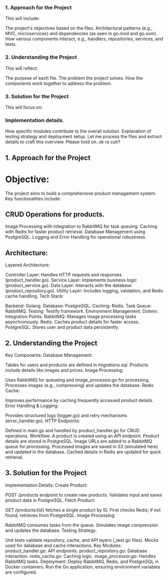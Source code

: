 ### 1. Approach for the Project
This will include:

The project's objectives based on the files.
Architectural patterns (e.g., MVC, microservices) and dependencies (as seen in go.mod and go.sum).
How various components interact, e.g., handlers, repositories, services, and tests.
### 2. Understanding the Project
This will reflect:

The purpose of each file.
The problem the project solves.
How the components work together to address the problem.
### 3. Solution for the Project
This will focus on:

### Implementation details.
How specific modules contribute to the overall solution.
Explanation of testing strategy and deployment setup.
Let me process the files and extract details to craft this overview. Please hold on. ok ra cuh?

## 1. Approach for the Project
# Objective:
The project aims to build a comprehensive product management system. Key functionalities include:

## CRUD Operations for products.
Image Processing with integration to RabbitMQ for task queuing.
Caching with Redis for faster product retrieval.
Database Management using PostgreSQL.
Logging and Error Handling for operational robustness.
## Architecture:
Layered Architecture:

Controller Layer: Handles HTTP requests and responses (product_handler.go).
Service Layer: Implements business logic (product_service.go).
Data Layer: Interacts with the database (product_repository.go).
Utility Layer: Includes logging, validation, and Redis cache handling.
Tech Stack:

Backend: Golang.
Database: PostgreSQL.
Caching: Redis.
Task Queue: RabbitMQ.
Testing: Testify framework.
Environment Management: Dotenv.
Integration Points:
RabbitMQ: Manages image processing tasks asynchronously.
Redis: Caches product details for faster access.
PostgreSQL: Stores user and product data persistently.
## 2. Understanding the Project
Key Components:
Database Management:

Tables for users and products are defined in migrations.sql.
Products include details like images and prices.
Image Processing:

Uses RabbitMQ for queueing and image_processor.go for processing.
Processes images (e.g., compressing) and updates the database.
Redis Cache:

Improves performance by caching frequently accessed product details.
Error Handling & Logging:

Provides structured logs (logger.go) and retry mechanisms (error_handler.go).
HTTP Endpoints:

Defined in main.go and handled by product_handler.go for CRUD operations.
Workflow:
A product is created using an API endpoint.
Product details are stored in PostgreSQL.
Image URLs are added to a RabbitMQ queue for processing.
Processed images are saved in S3 (simulated here) and updated in the database.
Cached details in Redis are updated for quick retrieval.
## 3. Solution for the Project
Implementation Details:
Create Product:

POST /products endpoint to create new products.
Validates input and saves product data in PostgreSQL.
Fetch Product:

GET /products/{id} fetches a single product by ID.
First checks Redis; if not found, retrieves from PostgreSQL.
Image Processing:

RabbitMQ consumes tasks from the queue.
Simulates image compression and updates the database.
Testing Strategy:

Unit tests validate repository, cache, and API layers (_test.go files).
Mocks used for database and cache interactions.
Key Modules:
product_handler.go: API endpoints.
product_repository.go: Database interaction.
redis_cache.go: Caching logic.
image_processor.go: Handles RabbitMQ tasks.
Deployment:
Deploy RabbitMQ, Redis, and PostgreSQL in Docker containers.
Run the Go application, ensuring environment variables are configured.
